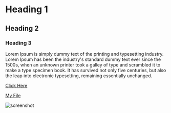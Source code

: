 # Heading 1
## Heading 2
### Heading 3
Lorem Ipsum is simply dummy text of the printing and typesetting industry. Lorem Ipsum has been the industry's standard dummy text ever since the 1500s, when an unknown printer took a galley of type and scrambled it to make a type specimen book. It has survived not only five centuries, but also the leap into electronic typesetting, remaining essentially unchanged.

[Click Here](https://www.nytimes.com/)

[My File](./responses.txt)

![screenshot](./images/screenshot.png)
